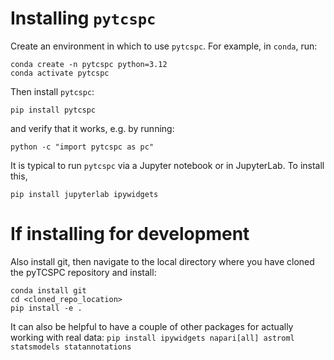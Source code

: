 # Installing `pytcspc`

Create an environment in which to use `pytcspc`. For example, in `conda`, run:
```
conda create -n pytcspc python=3.12
conda activate pytcspc
```

Then install `pytcspc`:
```
pip install pytcspc
```

and verify that it works, e.g. by running:
```
python -c "import pytcspc as pc"
```

It is typical to run `pytcspc` via a Jupyter notebook or in JupyterLab. To install this,
```
pip install jupyterlab ipywidgets
```

# If installing for development
Also install git, then navigate to the local directory where you have cloned the pyTCSPC repository and install:
```
conda install git
cd <cloned_repo_location>
pip install -e .
```
It can also be helpful to have a couple of other packages for actually working with real data: `pip install ipywidgets napari[all] astroml statsmodels statannotations`
